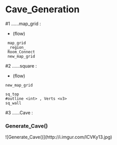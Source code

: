 # Cave_Generation

#1 ......map_grid :

- (flow)
```
 map_grid
 _region_
 Room_Connect
 new_map_grid
 ```

#2 ......square :

- (flow)
``` 
new_map_grid

sq_top
#outline <int> , Verts <v3>
sq_wall
```
   
#3 ......Cave :

<h3>Generate_Cave()</h3>
![Generate_Cave()](http://i.imgur.com/lCVKy13.jpg)
